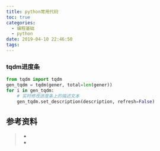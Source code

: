 ```yaml
---
title: python常用代码
toc: true
categories:
  - 编程基础
  - python
date: 2019-04-10 22:46:50
tags:
---
```








### tqdm进度条

```python
from tqdm import tqdm
gen_tqdm = tqdm(gener, total=len(gener))
for i in gen_tqdm:
    # 实时修改进度条上的描述文本
    gen_tqdm.set_description(description, refresh=False)
```



## 参考资料

> - []()
> - []()
